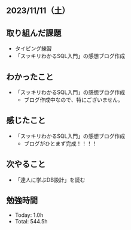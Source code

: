## 2023/11/11（土）

## 取り組んだ課題

- タイピング練習
- 「スッキリわかるSQL入門」の感想ブログ作成

## わかったこと

- 「スッキリわかるSQL入門」の感想ブログ作成
  - ブログ作成中なので、特にございません。


## 感じたこと 
- 「スッキリわかるSQL入門」の感想ブログ作成
  - ブログがひとまず完成！！！！

## 次やること

- 「達人に学ぶDB設計」を読む

## 勉強時間

- Today: 1.0h
- Total: 544.5h
